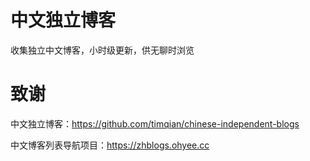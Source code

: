 # 中文独立博客
收集独立中文博客，小时级更新，供无聊时浏览

# 致谢
中文独立博客：https://github.com/timqian/chinese-independent-blogs

中文博客列表导航项目：https://zhblogs.ohyee.cc
